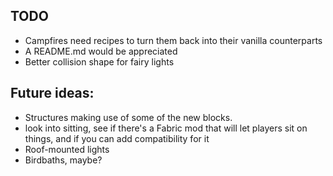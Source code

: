 ## TODO
- Campfires need recipes to turn them back into their vanilla counterparts
- A README.md would be appreciated
- Better collision shape for fairy lights


## Future ideas:
- Structures making use of some of the new blocks.
- look into sitting, see if there's a Fabric mod that will let players sit on things, and if you can add compatibility for it
- Roof-mounted lights
- Birdbaths, maybe?
